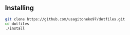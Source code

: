 ## Installing
```bash
git clone https://github.com/usagitoneko97/dotfiles.git
cd dotfiles
./install
```
